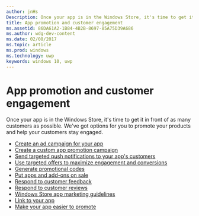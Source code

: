 ```yaml
---
author: jnHs
Description: Once your app is in the Windows Store, it's time to get it in front of as many customers as possible.
title: App promotion and customer engagement
ms.assetid: 86DA61A2-1B84-4B2B-8697-85A75D39A686
ms.author: wdg-dev-content
ms.date: 02/08/2017
ms.topic: article
ms.prod: windows
ms.technology: uwp
keywords: windows 10, uwp
---
```


# App promotion and customer engagement


Once your app is in the Windows Store, it's time to get it in front of as many customers as possible. We've got options for you to promote your products and help your customers stay engaged.

-   [Create an ad campaign for your app](create-an-ad-campaign-for-your-app.md)
-   [Create a custom app promotion campaign](create-a-custom-app-promotion-campaign.md)
-   [Send targeted push notifications to your app's customers](send-push-notifications-to-your-apps-customers.md)
-   [Use targeted offers to maximize engagement and conversions](use-targeted-offers-to-maximize-engagement-and-conversions.md)
-   [Generate promotional codes](generate-promotional-codes.md)
-   [Put apps and add-ons on sale](put-apps-and-add-ons-on-sale.md)
-   [Respond to customer feedback](respond-to-customer-feedback.md)
-   [Respond to customer reviews](respond-to-customer-reviews.md)
-   [Windows Store app marketing guidelines](app-marketing-guidelines.md)
-   [Link to your app](link-to-your-app.md)
-   [Make your app easier to promote](make-your-app-easier-to-promote.md)

 

 
